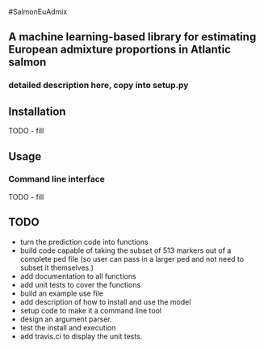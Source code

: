 #SalmonEuAdmix
## A machine learning-based library for estimating European admixture proportions in Atlantic salmon

### detailed description here, copy into setup.py


## Installation
TODO - fill



## Usage 
### Command line interface
TODO - fill





## TODO
- turn the prediction code into functions
- build code capable of taking the subset of 513 markers out of a complete ped file (so user can pass in a larger ped and not need to subset it themselves.)
- add documentation to all functions
- add unit tests to cover the functions
- build an example use file
- add description of how to install and use the model
- setup code to make it a command line tool
- design an argument parser.
- test the install and execution
- add travis.ci to display the unit tests.